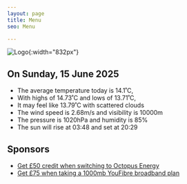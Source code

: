 ```yaml
---
layout: page
title: Menu
seo: Menu

---
```


![Logo](/images/logo.jpg){:width="832px"}

<!-- weather_marker starts -->
## On Sunday, 15 June 2025

- The average temperature today is 14.1˚C,
- With highs of 14.73˚C and lows of 13.71˚C,
- It may feel like 13.79˚C with scattered clouds
- The wind speed is 2.68m/s and visibility is 10000m
- The pressure is 1020hPa and humidity is 85%
- The sun will rise at 03:48 and set at 20:29

<!-- weather_marker ends -->

## Sponsors

- [Get £50 credit when switching to Octopus Energy](https://bit.ly/3oD1nnS)
- [Get £75 when taking a 1000mb YouFibre broadband plan](https://aklam.io/91zWhU?)
